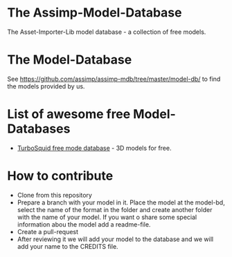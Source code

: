 # The Assimp-Model-Database
The Asset-Importer-Lib model database - a collection of free models.

# The Model-Database
See https://github.com/assimp/assimp-mdb/tree/master/model-db/ to find the models provided by us.

# List of awesome free Model-Databases
- [TurboSquid free mode database](https://www.turbosquid.com/Search/3D-Models/free) - 3D models for free.

# How to contribute
- Clone from this repository 
- Prepare a branch with your model in it. Place the model at the model-bd, select the name of the format in the folder and create another
  folder with the name of your model. If you want o share some special information abou the model add a readme-file.
- Create a pull-request
- After reviewing it we will add your model to the database and we will add your name to the CREDITS file.
